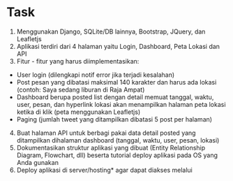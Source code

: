 # Task

1. Menggunakan Django, SQLite/DB lainnya, Bootstrap, JQuery, dan Leafletjs
2. Aplikasi terdiri dari 4 halaman yaitu Login, Dashboard, Peta Lokasi dan API
3. Fitur - fitur yang harus diimplementasikan:
- User login (dilengkapi notif error jika terjadi kesalahan)
- Post pesan yang dibatasi maksimal 140 karakter dan harus ada lokasi (contoh: Saya sedang liburan di Raja Ampat)
- Dashboard berupa posted list dengan detail memuat tanggal, waktu, user, pesan, dan hyperlink lokasi akan menampilkan halaman peta lokasi ketika di klik (peta menggunakan Leafletjs)
- Paging (jumlah tweet yang ditampilkan dibatasi 5 post per halaman)
4. Buat halaman API untuk berbagi pakai data detail posted yang ditampilkan dihalaman dashboard (tanggal, waktu, user, pesan, lokasi)
5. Dokumentasikan struktur aplikasi yang dibuat (Entity Relationship Diagram, Flowchart, dll) beserta tutorial deploy aplikasi pada OS yang Anda gunakan
6. Deploy aplikasi di server/hosting* agar dapat diakses melalui